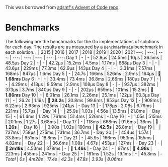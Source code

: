 This was borrowed from [adsmf's Advent of Code repo](https://github.com/adsmf/adventofcode/tree/master/benchmarks).

# Benchmarks
The following are the benchmarks for the Go implementations of solutions for each day. The results are as measured by a `BenchmarkMain` benchmark in each solution.
 &nbsp;  | 2015 | 2016 | 2017 | 2018 | 2019 | 2020 | 2021
 ---:  | ---:  | ---:  | ---:  | ---:  | ---:  | ---:  | ---: 
Day 1 | - | - | 52.8µs | 24.5ms | 10µs | 36.5ms | 48.5µs
Day 2 | - | - | 42.2µs | 15.2ms | 4.5ms | 1.17ms | 688µs
Day 3 | - | - | 43.6µs | 229ms | 77.3ms | 62.9µs | 143µs
Day 4 | - | - | 3.31ms | 7.57ms | 168ms | 847µs | 1.6ms
Day 5 | - | 24.7s | 166ms | 526ms | 2.9ms | 164µs | **🔴 1.68ms**
Day 6 | - | - | 33.4ms | 73.4ms | 36.8ms | 2.66ms | 180µs
Day 7 | - | - | 4.29ms | 418µs | 8.59ms | 2.9ms | 108µs
Day 8 | - | - | 937µs | 382ms | 373µs | 3.7ms | 840µs
Day 9 | - | - | 202µs | 659ms | 101ms | 15.2ms | **🔴 1.86ms**
Day 10 | - | 8.01ms | 26.1ms | 2.26ms | 35.1ms | 122µs | 60.3µs
Day 11 | - | 26.2s | 1.19s | **🔴 28.2s** | 30.8ms | 99.6ms | 853µs
Day 12 | - | 908ms | 6.22ms | 2.63ms | 925ms | 241µs | -
Day 13 | - | 178µs | 2.08s | 6.79ms | 221ms | 15.7µs | -
Day 14 | - | 25.9s | 1.03s | 4.56s | 13.5ms | 21.8ms | -
Day 15 | - | 61.4ms | 1.29s | 761ms | 51.4ms | 526ms | -
Day 16 | - | 1.05s | 515ms | 20.1ms | 1.27s | 3.68ms | -
Day 17 | - | 118ms | 668ms | 91.6ms | 36ms | **🔴 1.26s** | -
Day 18 | - | 3.98s | 1.02s | 190ms | **🔴 42.5s** | 26.8ms | -
Day 19 | - | 737ms | 758µs | 275ms | 731ms | 36.7ms | -
Day 20 | - | 454µs | 1.57s | 33.8ms | 951ms | 18.8ms | -
Day 21 | - | 45.9s | 166ms | 953ms | 155ms | 4.82ms | -
Day 22 | - | 36.6ms | 1.08s | 4.67s | 453µs | 127ms | -
Day 23 | - | **🔴 2m18s** | 4.53ms | 378ms | - | **🔴 1.46s** | -
Day 24 | - | 97ms | **🔴 4.98s** | 223ms | 455ms | 241ms | -
Day 25 | - | 181ms | 1.52s | 19.1ms | - | 45.8ms | -
*Total* | *0s* | *4m28s* | *17.4s* | *42.3s* | *47.8s* | *3.93s* | *8.06ms*
